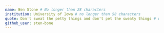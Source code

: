 ```yaml
---
name: Ben Stone # No longer than 28 characters
institution: University of Iowa # no longer than 58 characters
quote: Don't sweat the petty things and don't pet the sweaty things # no longer than 100 characters, avoid using quotes(") to guarantee the format remains the same.
github_user: sten-bone
---
```

